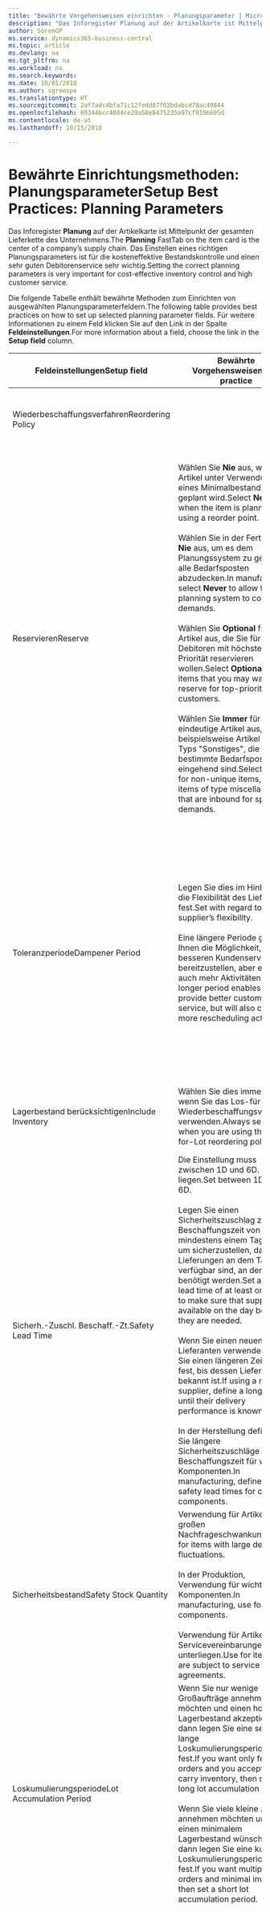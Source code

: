 ```yaml
---
title: "Bewährte Vorgehensweisen einrichten - Planungsparameter | Microsoft Docs"
description: "Das Inforegister Planung auf der Artikelkarte ist Mittelpunkt der gesamten Lieferkette des Unternehmens. Das Einstellen eines richtigen Planungsparameters ist für die kosteneffektive Bestandskontrolle und einen sehr guten Debitorenservice sehr wichtig."
author: SorenGP
ms.service: dynamics365-business-central
ms.topic: article
ms.devlang: na
ms.tgt_pltfrm: na
ms.workload: na
ms.search.keywords: 
ms.date: 10/01/2018
ms.author: sgroespe
ms.translationtype: HT
ms.sourcegitcommit: 2af7adc4bfa71c12fedd87f02bdabcd78ac49844
ms.openlocfilehash: 69344bcc4004ce29a58e8475235a97cf9196605d
ms.contentlocale: de-at
ms.lasthandoff: 10/15/2018

---
```

# <a name="setup-best-practices-planning-parameters"></a><span data-ttu-id="02761-104">Bewährte Einrichtungsmethoden: Planungsparameter</span><span class="sxs-lookup"><span data-stu-id="02761-104">Setup Best Practices: Planning Parameters</span></span>
<span data-ttu-id="02761-105">Das Inforegister **Planung** auf der Artikelkarte ist Mittelpunkt der gesamten Lieferkette des Unternehmens.</span><span class="sxs-lookup"><span data-stu-id="02761-105">The **Planning** FastTab on the item card is the center of a company’s supply chain.</span></span> <span data-ttu-id="02761-106">Das Einstellen eines richtigen Planungsparameters ist für die kosteneffektive Bestandskontrolle und einen sehr guten Debitorenservice sehr wichtig.</span><span class="sxs-lookup"><span data-stu-id="02761-106">Setting the correct planning parameters is very important for cost-effective inventory control and high customer service.</span></span>  

 <span data-ttu-id="02761-107">Die folgende Tabelle enthält bewährte Methoden zum Einrichten von ausgewählten Planungsparameterfeldern.</span><span class="sxs-lookup"><span data-stu-id="02761-107">The following table provides best practices on how to set up selected planning parameter fields.</span></span> <span data-ttu-id="02761-108">Für weitere Informationen zu einem Feld klicken Sie auf den Link in der Spalte **Feldeinstellungen**.</span><span class="sxs-lookup"><span data-stu-id="02761-108">For more information about a field, choose the link in the **Setup field** column.</span></span>  

|<span data-ttu-id="02761-109">Feldeinstellungen</span><span class="sxs-lookup"><span data-stu-id="02761-109">Setup field</span></span>|<span data-ttu-id="02761-110">Bewährte Vorgehensweisen</span><span class="sxs-lookup"><span data-stu-id="02761-110">Best practice</span></span>|<span data-ttu-id="02761-111">Bemerkung</span><span class="sxs-lookup"><span data-stu-id="02761-111">Comment</span></span>|  
|-----------------|-------------------|-------------|  
|<span data-ttu-id="02761-112">Wiederbeschaffungsverfahren</span><span class="sxs-lookup"><span data-stu-id="02761-112">Reordering Policy</span></span>||<span data-ttu-id="02761-113">Weitere Informationen finden Sie unter [Bewährte Einrichtungsmethoden: Wiederbeschaffungsverfahren](setup-best-practices-reordering-policies.md).</span><span class="sxs-lookup"><span data-stu-id="02761-113">For more information, see [Setup Best Practices: Reordering Policies](setup-best-practices-reordering-policies.md).</span></span>|  
|<span data-ttu-id="02761-114">Reservieren</span><span class="sxs-lookup"><span data-stu-id="02761-114">Reserve</span></span>|<span data-ttu-id="02761-115">Wählen Sie **Nie** aus, wenn der Artikel unter Verwendung eines Minimalbestands geplant wird.</span><span class="sxs-lookup"><span data-stu-id="02761-115">Select **Never** when the item is planned using a reorder point.</span></span><br /><br /> <span data-ttu-id="02761-116">Wählen Sie in der Fertigung **Nie** aus, um es dem Planungssystem zu gestatten, alle Bedarfsposten abzudecken.</span><span class="sxs-lookup"><span data-stu-id="02761-116">In manufacturing, select **Never** to allow the planning system to cover all demands.</span></span><br /><br /> <span data-ttu-id="02761-117">Wählen Sie **Optional** für Artikel aus, die Sie für Debitoren mit höchster Priorität reservieren wollen.</span><span class="sxs-lookup"><span data-stu-id="02761-117">Select **Optional** for items that you may want to reserve for top-priority customers.</span></span><br /><br /> <span data-ttu-id="02761-118">Wählen Sie **Immer** für nicht eindeutige Artikel aus, wie beispielsweise Artikel des Typs "Sonstiges", die für bestimmte Bedarfsposten eingehend sind.</span><span class="sxs-lookup"><span data-stu-id="02761-118">Select **Always** for non-unique items, such as items of type miscellaneous that are inbound for specific demands.</span></span>|<span data-ttu-id="02761-119">Reservierungen wirken im Allgemeinen dem Zweck der Planung entgegen, nämlich einem Ausgleich zwischen Bedarf und Vorrat.</span><span class="sxs-lookup"><span data-stu-id="02761-119">Reservations generally counteract the purpose of planning, which is to balance demand and supply.</span></span> <span data-ttu-id="02761-120">Daher sollten Artikel, die für die Planung eingerichtet wurden, im Allgemeinen nicht reserviert werden.</span><span class="sxs-lookup"><span data-stu-id="02761-120">Therefore, items that are set up for planning should generally not be reserved.</span></span><br /><br /> <span data-ttu-id="02761-121">Wenn der Benutzer eine Lagerbestandsmenge für zukünftigen Bedarf reserviert, wird die Planungsgrundlage gestört, und der Minimalbestand funktioniert möglicherweise nicht ordnungsgemäß.</span><span class="sxs-lookup"><span data-stu-id="02761-121">If the user reserves an inventory quantity for future demand, then the planning foundation will be disturbed, and the reorder point may not work correctly.</span></span> <span data-ttu-id="02761-122">Selbst wenn der voraussichtliche Lagerbestand im Hinblick auf den Minimalbestand akzeptabel ist, stehen die Mengen möglicherweise aufgrund der Reservierung nicht zur Verfügung.</span><span class="sxs-lookup"><span data-stu-id="02761-122">Even if the projected inventory level is acceptable with regard to the reorder point, the quantities may not be available because of the reservation.</span></span>|  
|<span data-ttu-id="02761-123">Toleranzperiode</span><span class="sxs-lookup"><span data-stu-id="02761-123">Dampener Period</span></span>|<span data-ttu-id="02761-124">Legen Sie dies im Hinblick auf die Flexibilität des Lieferanten fest.</span><span class="sxs-lookup"><span data-stu-id="02761-124">Set with regard to the supplier’s flexibility.</span></span><br /><br /> <span data-ttu-id="02761-125">Eine längere Periode gibt Ihnen die Möglichkeit, besseren Kundenservice bereitzustellen, aber erfordert auch mehr Aktivitäten.</span><span class="sxs-lookup"><span data-stu-id="02761-125">A longer period enables you to provide better customer service, but will also cause more rescheduling actions.</span></span>|<span data-ttu-id="02761-126">Wenn für den Lieferanten eine letzte Änderungen zu den Aufträgen akzeptiert wird, verwenden Sie eine längere Periode für neu zu planende Aktionen.</span><span class="sxs-lookup"><span data-stu-id="02761-126">If the supplier accepts last-minute changes to orders, then use a longer period, but be prepared for more rescheduling actions.</span></span> <span data-ttu-id="02761-127">Wenn für den Lieferanten eine feste Planung erforderlich ist, dann halten Sie die Periode so kurz wie möglich.</span><span class="sxs-lookup"><span data-stu-id="02761-127">If the supplier requires firm planning, then shorten the period as much as possible.</span></span><br /><br /> <span data-ttu-id="02761-128">Informationen zur globalen Einrichtung, siehe **Toleranzperiode** under [Designdetails: Parameter Planen](design-details-planning-parameters.md)</span><span class="sxs-lookup"><span data-stu-id="02761-128">For information about the **Dampener Period** field , see [Design Details: Planning Parameters](design-details-planning-parameters.md).</span></span>|  
|<span data-ttu-id="02761-129">Lagerbestand berücksichtigen</span><span class="sxs-lookup"><span data-stu-id="02761-129">Include Inventory</span></span>|<span data-ttu-id="02761-130">Wählen Sie dies immer aus, wenn Sie das Los-für-Los-Wiederbeschaffungsverfahren verwenden.</span><span class="sxs-lookup"><span data-stu-id="02761-130">Always select when you are using the Lot-for-Lot reordering policy.</span></span>|<span data-ttu-id="02761-131">Wählen Sie dies nur in bestimmten Fällen nicht aus, beispielsweise wenn keine Lagerartikel verkäuflich sind.</span><span class="sxs-lookup"><span data-stu-id="02761-131">Do not select only in special situations, such as when inventory items are not sellable.</span></span>|  
|<span data-ttu-id="02761-132">Sicherh.-Zuschl. Beschaff.-Zt.</span><span class="sxs-lookup"><span data-stu-id="02761-132">Safety Lead Time</span></span>|<span data-ttu-id="02761-133">Die Einstellung muss zwischen 1D und 6D. liegen.</span><span class="sxs-lookup"><span data-stu-id="02761-133">Set between 1D and 6D.</span></span><br /><br /> <span data-ttu-id="02761-134">Legen Sie einen Sicherheitszuschlag zur Beschaffungszeit von mindestens einem Tag fest, um sicherzustellen, dass die Lieferungen an dem Tag verfügbar sind, an dem sie benötigt werden.</span><span class="sxs-lookup"><span data-stu-id="02761-134">Set a safety lead time of at least one day to make sure that supplies are available on the day before they are needed.</span></span><br /><br /> <span data-ttu-id="02761-135">Wenn Sie einen neuen Lieferanten verwenden, legen Sie einen längeren Zeitraum fest, bis dessen Liefertreue bekannt ist.</span><span class="sxs-lookup"><span data-stu-id="02761-135">If using a new supplier, define a longer time until their delivery performance is known.</span></span><br /><br /> <span data-ttu-id="02761-136">In der Herstellung definieren Sie längere Sicherheitszuschläge zur Beschaffungszeit für wichtige Komponenten.</span><span class="sxs-lookup"><span data-stu-id="02761-136">In manufacturing, define longer safety lead times for critical components.</span></span>|<span data-ttu-id="02761-137">Vom System geplante Lieferungen, um zu vermeiden, dass am gleichen Tag, an dem Bestand nicht lieferbar ist, Bestand nicht lieferbar ist.</span><span class="sxs-lookup"><span data-stu-id="02761-137">Supply that is planned by the system to avoid a stock-out will arrive on the same day that the stock-out occurs.</span></span> <span data-ttu-id="02761-138">Dies kann sich möglicherweise als mehrere Stunden zu spät erweisen, wenn beispielsweise der Bedarf morgens erforderlich ist und die Lieferung am Nachmittag eingeht.</span><span class="sxs-lookup"><span data-stu-id="02761-138">This may be several hours too late if, for example, the demand is needed in the morning and the supply arrives in the afternoon.</span></span> <span data-ttu-id="02761-139">**Hinweis:** Das Feld **Sicherh.-Zuschl.-Zt.** verwendet den Basiskalender.</span><span class="sxs-lookup"><span data-stu-id="02761-139">**Note:**  The **Safety Lead Time** field uses the base calendar.</span></span> <span data-ttu-id="02761-140">Daher bedeutet 14T nicht notwendigerweise zwei Wochen.</span><span class="sxs-lookup"><span data-stu-id="02761-140">Therefore, 14D is not necessarily two weeks.</span></span>|  
|<span data-ttu-id="02761-141">Sicherheitsbestand</span><span class="sxs-lookup"><span data-stu-id="02761-141">Safety Stock Quantity</span></span>|<span data-ttu-id="02761-142">Verwendung für Artikel mit großen Nachfrageschwankungen.</span><span class="sxs-lookup"><span data-stu-id="02761-142">Use for items with large demand fluctuations.</span></span><br /><br /> <span data-ttu-id="02761-143">In der Produktion, Verwendung für wichtige Komponenten.</span><span class="sxs-lookup"><span data-stu-id="02761-143">In manufacturing, use for critical components.</span></span><br /><br /> <span data-ttu-id="02761-144">Verwendung für Artikel, die Servicevereinbarungen unterliegen.</span><span class="sxs-lookup"><span data-stu-id="02761-144">Use for items that are subject to service agreements.</span></span>|<span data-ttu-id="02761-145">Wenn das Feld **Minimalbestant** nicht ausgefüllt ist, dann dient der Sicherheitsbestand auch als Minimalbestand.</span><span class="sxs-lookup"><span data-stu-id="02761-145">If the **Reorder Point** field is not filled, then the safety stock quantity also functions as a reorder point.</span></span>|  
|<span data-ttu-id="02761-146">Loskumulierungsperiode</span><span class="sxs-lookup"><span data-stu-id="02761-146">Lot Accumulation Period</span></span>|<span data-ttu-id="02761-147">Wenn Sie nur wenige Großaufträge annehmen möchten und einen hohen Lagerbestand akzeptieren, dann legen Sie eine sehr lange Loskumulierungsperiode fest.</span><span class="sxs-lookup"><span data-stu-id="02761-147">If you want only few big orders and you accept to carry inventory, then set a long lot accumulation period.</span></span><br /><br /> <span data-ttu-id="02761-148">Wenn Sie viele kleine Aufträge annehmen möchten und sich einen minimalem Lagerbestand wünschen, dann legen Sie eine kurze Loskumulierungsperiode fest.</span><span class="sxs-lookup"><span data-stu-id="02761-148">If you want multiple small orders and minimal inventory, then set a short lot accumulation period.</span></span>|<span data-ttu-id="02761-149">Die Loskumulierungsperiode ist im Allgemeinen die längste Periode, in der Sie über Lagerbestand verfügen.</span><span class="sxs-lookup"><span data-stu-id="02761-149">The lot accumulation period is generally the longest period that you will carry inventory.</span></span>|  
|<span data-ttu-id="02761-150">Minimalbestand</span><span class="sxs-lookup"><span data-stu-id="02761-150">Reorder Point</span></span>|<span data-ttu-id="02761-151">Ermitteln Sie den Minimalbestand auf Basis des Anforderungsprofils des Artikels.</span><span class="sxs-lookup"><span data-stu-id="02761-151">Base the reorder point on the item’s demand profile.</span></span>|<span data-ttu-id="02761-152">Wenn laut historischen Daten während einer Beschaffungszeit von sieben Tagen der durchschnittliche Bedarf des Artikels 100 Einheiten beträgt, kann der Minimalbestand auf 100 festgelegt werden.</span><span class="sxs-lookup"><span data-stu-id="02761-152">If historical data shows that the item’s average demand is 100 units during a lead time of seven days, then the reorder point can be set to 100 as a minimum.</span></span><br /><br /> <span data-ttu-id="02761-153">Das bedeutet, dass bei einer Abnahme des Lagerbestands auf unter 100 Einheiten das Planungssystem die Wiederbeschaffung des Artikels vorschlägt, da für die Wiederbeschaffung sieben Tage benötigt werden und genügend Einheiten vorhanden sein müssen, um den Bedarf in diesen sieben Tagen zu decken.</span><span class="sxs-lookup"><span data-stu-id="02761-153">This means that when the inventory level falls below 100 units, then the planning system will suggest to replenish because it takes seven days to supply the item, and there must be enough to cover the demand within those seven days.</span></span>|  
|<span data-ttu-id="02761-154">Zeitrahmen</span><span class="sxs-lookup"><span data-stu-id="02761-154">Time Bucket</span></span>|<span data-ttu-id="02761-155">Ein leeres Feld bedeutet, dass der Lagerbestand jeden Tag überprüft wird.</span><span class="sxs-lookup"><span data-stu-id="02761-155">Leave blank, meaning that the inventory level is checked every day.</span></span>|<span data-ttu-id="02761-156">Bei täglicher Überprüfung des Lagerbestands ist eine optimale Planung des Minimalbestands sichergestellt.</span><span class="sxs-lookup"><span data-stu-id="02761-156">Checking the inventory level every day ensures optimal reorder point planning.</span></span> <span data-ttu-id="02761-157">**Hinweis:** Ein Zeitrahmen von 1W bedeutet, dass der Lagerbestand möglicherweise eine Woche bevor ein Beschaffungsauftrag vorgeschlagen wird, unter dem Minimalbestand liegt.</span><span class="sxs-lookup"><span data-stu-id="02761-157">**Note:**  A time bucket of 1W means that the inventory level may be below the reorder point for one week before a supply order is suggested.</span></span>|  
|<span data-ttu-id="02761-158">Rundungspräzision</span><span class="sxs-lookup"><span data-stu-id="02761-158">Rounding Precision</span></span>|<span data-ttu-id="02761-159">In der teuren Produktion auf 0,00001 festgelegt.</span><span class="sxs-lookup"><span data-stu-id="02761-159">In expensive manufacturing, set to 0.00001.</span></span>|<span data-ttu-id="02761-160">Große Rundungsmengen an Ausschuss oder Materialverbrauch können zu sehr hohen Lagerkosten führen.</span><span class="sxs-lookup"><span data-stu-id="02761-160">Large rounding quantities of scrap or material consumption can amount to very large inventory costs.</span></span> <span data-ttu-id="02761-161">Es kann daher von Bedeutung sein, die kleinste Rundungspräzision festzulegen, um diese potenziellen Kosten zu minimieren.</span><span class="sxs-lookup"><span data-stu-id="02761-161">It may therefore be relevant to set the smallest rounding precision to minimize this potential cost.</span></span>|  

> [!NOTE]  
>  <span data-ttu-id="02761-162">Die bewährten Methoden zu Planungsparametern auf Artikelkarten gelten auch für dieselben Felder auf Lagerhaltungsdatenkarten.</span><span class="sxs-lookup"><span data-stu-id="02761-162">The best practices for planning parameters on item cards also apply to the same fields on SKU cards.</span></span>  
>   
>  <span data-ttu-id="02761-163">Wenn Unternehmen den Bedarf an verschiedenen Lagerorten planen, empfiehlt es sich, für jeden Standort Lagerhaltungsdaten festzulegen und den gesamten Bedarf mit einem Wert im Feld **Lagerortcode** zu erstellen.</span><span class="sxs-lookup"><span data-stu-id="02761-163">If companies plan for demand at different locations, then it is strongly advised to define SKUs for each location and that all demand is created by using a value in the **Location Code** field.</span></span> <span data-ttu-id="02761-164">Weitere Informationen finden Sie unter [Designdetails: Bedarf an leerem Lagerort](design-details-demand-at-blank-location.md)</span><span class="sxs-lookup"><span data-stu-id="02761-164">For more information, see [Design Details: Demand at Blank Location](design-details-demand-at-blank-location.md).</span></span>  

## <a name="see-also"></a><span data-ttu-id="02761-165">Siehe auch</span><span class="sxs-lookup"><span data-stu-id="02761-165">See Also</span></span>  
 <span data-ttu-id="02761-166">[Bewährte Einrichtungsmethoden: Beschaffungsplanung](setup-best-practices-supply-planning.md) </span><span class="sxs-lookup"><span data-stu-id="02761-166">[Setup Best Practices: Supply Planning](setup-best-practices-supply-planning.md) </span></span>  
 <span data-ttu-id="02761-167">[Designdetails: Vorratsplanung](design-details-supply-planning.md) </span><span class="sxs-lookup"><span data-stu-id="02761-167">[Design Details: Supply Planning](design-details-supply-planning.md) </span></span>  
 [<span data-ttu-id="02761-168">Richten Sie komplexe Anwendungsbereiche mithilfe bewährter Methoden ein</span><span class="sxs-lookup"><span data-stu-id="02761-168">Set Up Complex Application Areas Using Best Practices</span></span>](set-up-complex-application-areas-using-best-practices.md)  
 <span data-ttu-id="02761-169">[Arbeiten mit [!INCLUDE[d365fin](includes/d365fin_md.md)]](ui-work-product.md)</span><span class="sxs-lookup"><span data-stu-id="02761-169">[Working with [!INCLUDE[d365fin](includes/d365fin_md.md)]](ui-work-product.md)</span></span>

